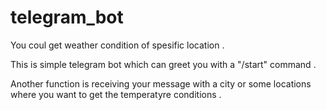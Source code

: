 # telegram_bot
You coul get weather condition of spesific location .<p>
This is simple telegram bot which can greet you with a "/start" command .<p>
Another function is  receiving your message with a city or some locations where you want to get the temperatyre conditions .
